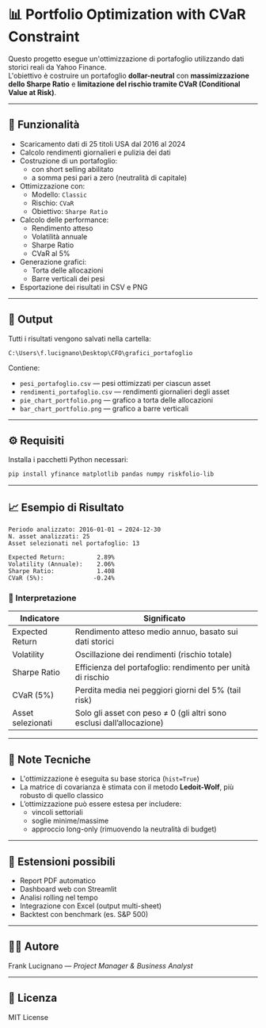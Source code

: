 
# 📊 Portfolio Optimization with CVaR Constraint

Questo progetto esegue un'ottimizzazione di portafoglio utilizzando dati storici reali da Yahoo Finance.  
L'obiettivo è costruire un portafoglio **dollar-neutral** con **massimizzazione dello Sharpe Ratio** e **limitazione del rischio tramite CVaR (Conditional Value at Risk)**.

---

## 🚀 Funzionalità

- Scaricamento dati di 25 titoli USA dal 2016 al 2024
- Calcolo rendimenti giornalieri e pulizia dei dati
- Costruzione di un portafoglio:
  - con short selling abilitato
  - a somma pesi pari a zero (neutralità di capitale)
- Ottimizzazione con:
  - Modello: `Classic`
  - Rischio: `CVaR`
  - Obiettivo: `Sharpe Ratio`
- Calcolo delle performance:
  - Rendimento atteso
  - Volatilità annuale
  - Sharpe Ratio
  - CVaR al 5%
- Generazione grafici:
  - Torta delle allocazioni
  - Barre verticali dei pesi
- Esportazione dei risultati in CSV e PNG

---

## 📁 Output

Tutti i risultati vengono salvati nella cartella:

```
C:\Users\f.lucignano\Desktop\CFO\grafici_portafoglio
```

Contiene:
- `pesi_portafoglio.csv` — pesi ottimizzati per ciascun asset
- `rendimenti_portafoglio.csv` — rendimenti giornalieri degli asset
- `pie_chart_portfolio.png` — grafico a torta delle allocazioni
- `bar_chart_portfolio.png` — grafico a barre verticali

---

## ⚙️ Requisiti

Installa i pacchetti Python necessari:

```bash
pip install yfinance matplotlib pandas numpy riskfolio-lib
```

---

## 📈 Esempio di Risultato

```
Periodo analizzato: 2016-01-01 → 2024-12-30
N. asset analizzati: 25
Asset selezionati nel portafoglio: 13

Expected Return:         2.89%
Volatility (Annuale):    2.06%
Sharpe Ratio:            1.408
CVaR (5%):              -0.24%
```

### 📌 Interpretazione

| Indicatore         | Significato                                                                 |
|--------------------|-----------------------------------------------------------------------------|
| Expected Return     | Rendimento atteso medio annuo, basato sui dati storici                     |
| Volatility          | Oscillazione dei rendimenti (rischio totale)                               |
| Sharpe Ratio        | Efficienza del portafoglio: rendimento per unità di rischio                |
| CVaR (5%)           | Perdita media nei peggiori giorni del 5% (tail risk)                       |
| Asset selezionati   | Solo gli asset con peso ≠ 0 (gli altri sono esclusi dall’allocazione)      |

---

## 🧩 Note Tecniche

- L'ottimizzazione è eseguita su base storica (`hist=True`)
- La matrice di covarianza è stimata con il metodo **Ledoit-Wolf**, più robusto di quello classico
- L’ottimizzazione può essere estesa per includere:
  - vincoli settoriali
  - soglie minime/massime
  - approccio long-only (rimuovendo la neutralità di budget)

---

## 🧪 Estensioni possibili

- Report PDF automatico
- Dashboard web con Streamlit
- Analisi rolling nel tempo
- Integrazione con Excel (output multi-sheet)
- Backtest con benchmark (es. S&P 500)

---

## 👨‍💻 Autore

Frank Lucignano — *Project Manager & Business Analyst*

---

## 📜 Licenza

MIT License
